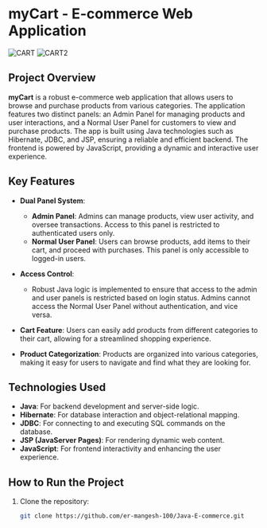 # myCart - E-commerce Web Application

![CART](https://github.com/user-attachments/assets/403d9dac-300a-4377-8192-df6ddb566d7a)  ![CART2](https://github.com/user-attachments/assets/f7a37f60-dba3-402a-8f9f-89213a06cf11)

## Project Overview
**myCart** is a robust e-commerce web application that allows users to browse and purchase products from various categories. The application features two distinct panels: an Admin Panel for managing products and user interactions, and a Normal User Panel for customers to view and purchase products. The app is built using Java technologies such as Hibernate, JDBC, and JSP, ensuring a reliable and efficient backend. The frontend is powered by JavaScript, providing a dynamic and interactive user experience.

## Key Features
- **Dual Panel System**: 
  - **Admin Panel**: Admins can manage products, view user activity, and oversee transactions. Access to this panel is restricted to authenticated users only.
  - **Normal User Panel**: Users can browse products, add items to their cart, and proceed with purchases. This panel is only accessible to logged-in users.
  
- **Access Control**: 
  - Robust Java logic is implemented to ensure that access to the admin and user panels is restricted based on login status. Admins cannot access the Normal User Panel without authentication, and vice versa.

- **Cart Feature**: Users can easily add products from different categories to their cart, allowing for a streamlined shopping experience.

- **Product Categorization**: Products are organized into various categories, making it easy for users to navigate and find what they are looking for.

## Technologies Used
- **Java**: For backend development and server-side logic.
- **Hibernate**: For database interaction and object-relational mapping.
- **JDBC**: For connecting to and executing SQL commands on the database.
- **JSP (JavaServer Pages)**: For rendering dynamic web content.
- **JavaScript**: For frontend interactivity and enhancing the user experience.

## How to Run the Project
1. Clone the repository:
   ```bash
   git clone https://github.com/er-mangesh-100/Java-E-commerce.git
